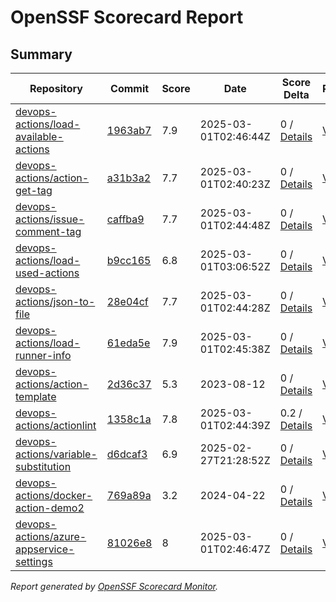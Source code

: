 # OpenSSF Scorecard Report

## Summary

| Repository | Commit | Score | Date | Score Delta | Report | StepSecurity |
| -- | -- | -- | -- | -- | -- | -- |
| [devops-actions/load-available-actions](https://github.com/devops-actions/load-available-actions) | [1963ab7](https://github.com/devops-actions/load-available-actions/commit/1963ab7ff467ffb55cf93b052a3a11e5203d785f) | 7.9 | 2025-03-01T02:46:44Z | 0 / [Details](https://ossf.github.io/scorecard-visualizer/#/projects/github.com/devops-actions/load-available-actions/compare/e598f2861a345809b0413c689a9b00f5ec2ad0bc/1963ab7ff467ffb55cf93b052a3a11e5203d785f) | [View](https://ossf.github.io/scorecard-visualizer/#/projects/github.com/devops-actions/load-available-actions/commit/1963ab7ff467ffb55cf93b052a3a11e5203d785f) | [Fix it](https://app.stepsecurity.io/securerepo?repo=devops-actions/load-available-actions) |
| [devops-actions/action-get-tag](https://github.com/devops-actions/action-get-tag) | [a31b3a2](https://github.com/devops-actions/action-get-tag/commit/a31b3a26c4409e47d057bd3aa778adb764ba3065) | 7.7 | 2025-03-01T02:40:23Z | 0 / [Details](https://ossf.github.io/scorecard-visualizer/#/projects/github.com/devops-actions/action-get-tag/compare/a31b3a26c4409e47d057bd3aa778adb764ba3065/a31b3a26c4409e47d057bd3aa778adb764ba3065) | [View](https://ossf.github.io/scorecard-visualizer/#/projects/github.com/devops-actions/action-get-tag/commit/a31b3a26c4409e47d057bd3aa778adb764ba3065) | [Fix it](https://app.stepsecurity.io/securerepo?repo=devops-actions/action-get-tag) |
| [devops-actions/issue-comment-tag](https://github.com/devops-actions/issue-comment-tag) | [caffba9](https://github.com/devops-actions/issue-comment-tag/commit/caffba960a2eae312903d35317990ffde2edb809) | 7.7 | 2025-03-01T02:44:48Z | 0 / [Details](https://ossf.github.io/scorecard-visualizer/#/projects/github.com/devops-actions/issue-comment-tag/compare/a75a935b54a27b310b52820bb8ff2843f3cdd56d/caffba960a2eae312903d35317990ffde2edb809) | [View](https://ossf.github.io/scorecard-visualizer/#/projects/github.com/devops-actions/issue-comment-tag/commit/caffba960a2eae312903d35317990ffde2edb809) | [Fix it](https://app.stepsecurity.io/securerepo?repo=devops-actions/issue-comment-tag) |
| [devops-actions/load-used-actions](https://github.com/devops-actions/load-used-actions) | [b9cc165](https://github.com/devops-actions/load-used-actions/commit/b9cc16598fd31325990742f7dc74f6ab3ac92d4c) | 6.8 | 2025-03-01T03:06:52Z | 0 / [Details](https://ossf.github.io/scorecard-visualizer/#/projects/github.com/devops-actions/load-used-actions/compare/b9cc16598fd31325990742f7dc74f6ab3ac92d4c/b9cc16598fd31325990742f7dc74f6ab3ac92d4c) | [View](https://ossf.github.io/scorecard-visualizer/#/projects/github.com/devops-actions/load-used-actions/commit/b9cc16598fd31325990742f7dc74f6ab3ac92d4c) | [Fix it](https://app.stepsecurity.io/securerepo?repo=devops-actions/load-used-actions) |
| [devops-actions/json-to-file](https://github.com/devops-actions/json-to-file) | [28e04cf](https://github.com/devops-actions/json-to-file/commit/28e04cfd001b5c28fe51dae89266fcd8378e3119) | 7.7 | 2025-03-01T02:44:28Z | 0 / [Details](https://ossf.github.io/scorecard-visualizer/#/projects/github.com/devops-actions/json-to-file/compare/c9b7f92b5257e8f7bc4f06943592a57a2ad37525/28e04cfd001b5c28fe51dae89266fcd8378e3119) | [View](https://ossf.github.io/scorecard-visualizer/#/projects/github.com/devops-actions/json-to-file/commit/28e04cfd001b5c28fe51dae89266fcd8378e3119) | [Fix it](https://app.stepsecurity.io/securerepo?repo=devops-actions/json-to-file) |
| [devops-actions/load-runner-info](https://github.com/devops-actions/load-runner-info) | [61eda5e](https://github.com/devops-actions/load-runner-info/commit/61eda5e3a53815df46c16d4bfa849df82b75232f) | 7.9 | 2025-03-01T02:45:38Z | 0 / [Details](https://ossf.github.io/scorecard-visualizer/#/projects/github.com/devops-actions/load-runner-info/compare/24af879e34e18ccb8f0b0725ec31929222d8a528/61eda5e3a53815df46c16d4bfa849df82b75232f) | [View](https://ossf.github.io/scorecard-visualizer/#/projects/github.com/devops-actions/load-runner-info/commit/61eda5e3a53815df46c16d4bfa849df82b75232f) | [Fix it](https://app.stepsecurity.io/securerepo?repo=devops-actions/load-runner-info) |
| [devops-actions/action-template](https://github.com/devops-actions/action-template) | [2d36c37](https://github.com/devops-actions/action-template/commit/2d36c375d37dfe4b9bd08bacb5bae3728b201d2f) | 5.3 | 2023-08-12 | 0 / [Details](https://ossf.github.io/scorecard-visualizer/#/projects/github.com/devops-actions/action-template/compare/2d36c375d37dfe4b9bd08bacb5bae3728b201d2f/2d36c375d37dfe4b9bd08bacb5bae3728b201d2f) | [View](https://ossf.github.io/scorecard-visualizer/#/projects/github.com/devops-actions/action-template/commit/2d36c375d37dfe4b9bd08bacb5bae3728b201d2f) | [Fix it](https://app.stepsecurity.io/securerepo?repo=devops-actions/action-template) |
| [devops-actions/actionlint](https://github.com/devops-actions/actionlint) | [1358c1a](https://github.com/devops-actions/actionlint/commit/1358c1ab248eb2ac23e64c3eb71f62e7fd09b5e0) | 7.8 | 2025-03-01T02:44:39Z | 0.2 / [Details](https://ossf.github.io/scorecard-visualizer/#/projects/github.com/devops-actions/actionlint/compare/130b52a3008539c57c63b6103470ed91fb784b2a/1358c1ab248eb2ac23e64c3eb71f62e7fd09b5e0) | [View](https://ossf.github.io/scorecard-visualizer/#/projects/github.com/devops-actions/actionlint/commit/1358c1ab248eb2ac23e64c3eb71f62e7fd09b5e0) | [Fix it](https://app.stepsecurity.io/securerepo?repo=devops-actions/actionlint) |
| [devops-actions/variable-substitution](https://github.com/devops-actions/variable-substitution) | [d6dcaf3](https://github.com/devops-actions/variable-substitution/commit/d6dcaf39f41a0d49ad98e5a996a1473682a72cf8) | 6.9 | 2025-02-27T21:28:52Z | 0 / [Details](https://ossf.github.io/scorecard-visualizer/#/projects/github.com/devops-actions/variable-substitution/compare/a0b06b2e1f3184e43595d05c363467ae40412fa3/d6dcaf39f41a0d49ad98e5a996a1473682a72cf8) | [View](https://ossf.github.io/scorecard-visualizer/#/projects/github.com/devops-actions/variable-substitution/commit/d6dcaf39f41a0d49ad98e5a996a1473682a72cf8) | [Fix it](https://app.stepsecurity.io/securerepo?repo=devops-actions/variable-substitution) |
| [devops-actions/docker-action-demo2](https://github.com/devops-actions/docker-action-demo2) | [769a89a](https://github.com/devops-actions/docker-action-demo2/commit/769a89a797cab9d4e9970ab2577d577f35f57656) | 3.2 | 2024-04-22 | 0 / [Details](https://ossf.github.io/scorecard-visualizer/#/projects/github.com/devops-actions/docker-action-demo2/compare/769a89a797cab9d4e9970ab2577d577f35f57656/769a89a797cab9d4e9970ab2577d577f35f57656) | [View](https://ossf.github.io/scorecard-visualizer/#/projects/github.com/devops-actions/docker-action-demo2/commit/769a89a797cab9d4e9970ab2577d577f35f57656) | [Fix it](https://app.stepsecurity.io/securerepo?repo=devops-actions/docker-action-demo2) |
| [devops-actions/azure-appservice-settings](https://github.com/devops-actions/azure-appservice-settings) | [81026e8](https://github.com/devops-actions/azure-appservice-settings/commit/81026e8af7c4b88bb582422465738274d9f0be45) | 8 | 2025-03-01T02:46:47Z | 0 / [Details](https://ossf.github.io/scorecard-visualizer/#/projects/github.com/devops-actions/azure-appservice-settings/compare/81026e8af7c4b88bb582422465738274d9f0be45/81026e8af7c4b88bb582422465738274d9f0be45) | [View](https://ossf.github.io/scorecard-visualizer/#/projects/github.com/devops-actions/azure-appservice-settings/commit/81026e8af7c4b88bb582422465738274d9f0be45) | [Fix it](https://app.stepsecurity.io/securerepo?repo=devops-actions/azure-appservice-settings) |

_Report generated by [OpenSSF Scorecard Monitor](https://github.com/ossf/scorecard-monitor)._
